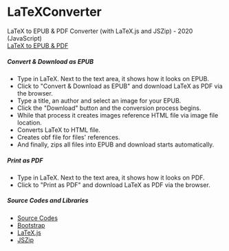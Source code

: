  # LaTeXConverter
LaTeX to EPUB & PDF Converter (with LaTeX.js and JSZip) - 2020 (JavaScript)<br>
<a href="https://latexconverter.onursert.org/">LaTeX to EPUB & PDF</a>

<h5>Convert & Download as EPUB</h5>
<ul>
	<li>Type in LaTeX. Next to the text area, it shows how it looks on EPUB.</li>
	<li>Click to "Convert & Download as EPUB" and download LaTeX as PDF via the browser.</li>
	<li>Type a title, an author and select an image for your EPUB.</li>
	<li>Click the "Download" button and the conversion process begins.</li>
	<li>While that process it creates images reference HTML file via image file location.</li>
	<li>Converts LaTeX to HTML file.</li>
	<li>Creates obf file for files' references.</li>
	<li>And finally, zips all files into EPUB and download starts automatically.</li>
</ul>
<h5>Print as PDF</h5>
<ul>
	<li>Type in LaTeX. Next to the text area, it shows how it looks on PDF.</li>
	<li>Click to "Print as PDF" and download LaTeX as PDF via the browser.</li>
</ul>
<h5>Source Codes and Libraries</h5>
<ul>
	<li><a href="https://github.com/onursert/LaTeXConverter">Source Codes</a></li>
	<li><a href="https://getbootstrap.com/">Bootstrap</a></li>
	<li><a href="https://github.com/michael-brade/LaTeX.js">LaTeX.js</a></li>
	<li><a href="https://github.com/Stuk/jszip">JSZip</a></li>
</ul>
